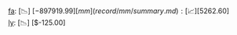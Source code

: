 [fa](record/fa/summary.md): [📉] [$-897919.99]  
[mm](record/mm/summary.md): [📈] [$5262.60]  
[ly](record/ly/summary.md): [📉] [$-125.00]  
